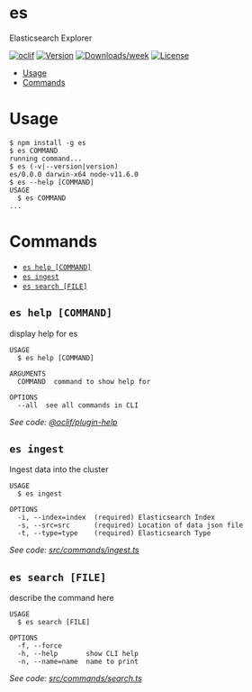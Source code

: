 es
==

Elasticsearch Explorer

[![oclif](https://img.shields.io/badge/cli-oclif-brightgreen.svg)](https://oclif.io)
[![Version](https://img.shields.io/npm/v/es.svg)](https://npmjs.org/package/es)
[![Downloads/week](https://img.shields.io/npm/dw/es.svg)](https://npmjs.org/package/es)
[![License](https://img.shields.io/npm/l/es.svg)](https://github.com/nyambati/es/blob/master/package.json)

<!-- toc -->
* [Usage](#usage)
* [Commands](#commands)
<!-- tocstop -->
# Usage
<!-- usage -->
```sh-session
$ npm install -g es
$ es COMMAND
running command...
$ es (-v|--version|version)
es/0.0.0 darwin-x64 node-v11.6.0
$ es --help [COMMAND]
USAGE
  $ es COMMAND
...
```
<!-- usagestop -->
# Commands
<!-- commands -->
* [`es help [COMMAND]`](#es-help-command)
* [`es ingest`](#es-ingest)
* [`es search [FILE]`](#es-search-file)

## `es help [COMMAND]`

display help for es

```
USAGE
  $ es help [COMMAND]

ARGUMENTS
  COMMAND  command to show help for

OPTIONS
  --all  see all commands in CLI
```

_See code: [@oclif/plugin-help](https://github.com/oclif/plugin-help/blob/v2.1.4/src/commands/help.ts)_

## `es ingest`

Ingest data into the cluster

```
USAGE
  $ es ingest

OPTIONS
  -i, --index=index  (required) Elasticsearch Index
  -s, --src=src      (required) Location of data json file
  -t, --type=type    (required) Elasticsearch Type
```

_See code: [src/commands/ingest.ts](https://github.com/nyambati/es/blob/v0.0.0/src/commands/ingest.ts)_

## `es search [FILE]`

describe the command here

```
USAGE
  $ es search [FILE]

OPTIONS
  -f, --force
  -h, --help       show CLI help
  -n, --name=name  name to print
```

_See code: [src/commands/search.ts](https://github.com/nyambati/es/blob/v0.0.0/src/commands/search.ts)_
<!-- commandsstop -->
